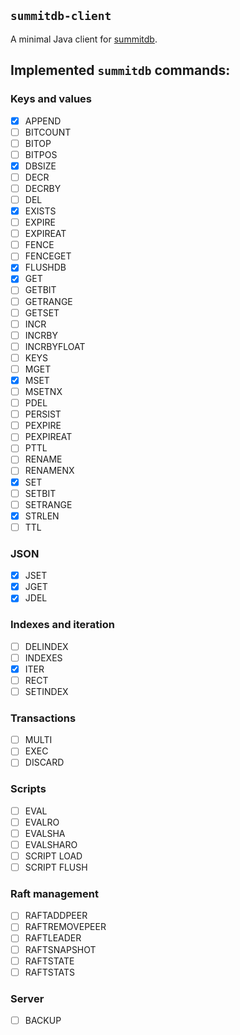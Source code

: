 ## `summitdb-client`

A minimal Java client for [summitdb](https://github.com/tidwall/summitdb).

## Implemented `summitdb` commands:

### Keys and values

- [x] APPEND
- [ ] BITCOUNT
- [ ] BITOP
- [ ] BITPOS
- [x] DBSIZE
- [ ] DECR
- [ ] DECRBY
- [ ] DEL
- [x] EXISTS
- [ ] EXPIRE
- [ ] EXPIREAT
- [ ] FENCE
- [ ] FENCEGET
- [x] FLUSHDB
- [x] GET
- [ ] GETBIT
- [ ] GETRANGE
- [ ] GETSET
- [ ] INCR
- [ ] INCRBY
- [ ] INCRBYFLOAT
- [ ] KEYS
- [ ] MGET
- [x] MSET
- [ ] MSETNX
- [ ] PDEL
- [ ] PERSIST
- [ ] PEXPIRE
- [ ] PEXPIREAT
- [ ] PTTL
- [ ] RENAME
- [ ] RENAMENX
- [x] SET
- [ ] SETBIT
- [ ] SETRANGE
- [x] STRLEN
- [ ] TTL

### JSON

- [x] JSET
- [x] JGET
- [x] JDEL

### Indexes and iteration

- [ ] DELINDEX
- [ ] INDEXES
- [x] ITER
- [ ] RECT
- [ ] SETINDEX

### Transactions

- [ ] MULTI
- [ ] EXEC
- [ ] DISCARD

### Scripts

- [ ] EVAL
- [ ] EVALRO
- [ ] EVALSHA
- [ ] EVALSHARO
- [ ] SCRIPT LOAD
- [ ] SCRIPT FLUSH

### Raft management

- [ ] RAFTADDPEER
- [ ] RAFTREMOVEPEER
- [ ] RAFTLEADER
- [ ] RAFTSNAPSHOT
- [ ] RAFTSTATE
- [ ] RAFTSTATS

### Server

- [ ] BACKUP
